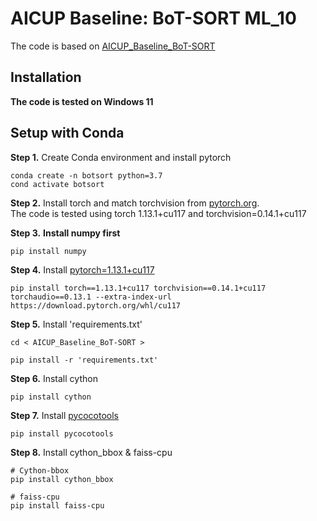 # AICUP Baseline: BoT-SORT ML_10
The code is based on [AICUP_Baseline_BoT-SORT](https://github.com/ricky-696/AICUP_Baseline_BoT-SORT)

## Installation

**The code is tested on Windows 11**

## Setup with Conda
**Step 1.** Create Conda environment and install pytorch
```shell
conda create -n botsort python=3.7
cond activate botsort
```
**Step 2.** Install torch and match torchvision from [pytorch.org](https://pytorch.org/get-started/previous-versions/).<br>
The code is tested using torch 1.13.1+cu117 and torchvision=0.14.1+cu117

**Step 3.** **Install numpy first**
```shell
pip install numpy
```

**Step 4.** Install [pytorch=1.13.1+cu117](https://pytorch.org/get-started/previous-versions/)
```shell
pip install torch==1.13.1+cu117 torchvision==0.14.1+cu117 torchaudio==0.13.1 --extra-index-url https://download.pytorch.org/whl/cu117
```

**Step 5.** Install 'requirements.txt'
```shell
cd < AICUP_Baseline_BoT-SORT >

pip install -r 'requirements.txt'
```

**Step 6.** Install cython
```shell
pip install cython
```

**Step 7.** Install [pycocotools](https://github.com/cocodataset/cocoapi/blob/master/PythonAPI/pycocotools/coco.py)
```shell
pip install pycocotools
```

**Step 8.** Install cython_bbox & faiss-cpu
```shell
# Cython-bbox
pip install cython_bbox

# faiss-cpu
pip install faiss-cpu
```
